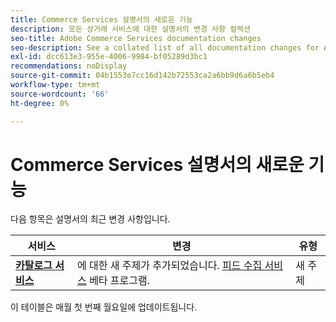 ```yaml
---
title: Commerce Services 설명서의 새로운 기능
description: 모든 상거래 서비스에 대한 설명서의 변경 사항 컬렉션
seo-title: Adobe Commerce Services documentation changes
seo-description: See a collated list of all documentation changes for Adobe Commerce Services and integration services.
exl-id: dcc613e3-955e-4006-9984-bf05289d3bc1
recommendations: noDisplay
source-git-commit: 04b1553e7cc16d142b72553ca2a6bb9d6a6b5eb4
workflow-type: tm+mt
source-wordcount: '66'
ht-degree: 0%

---
```


# Commerce Services 설명서의 새로운 기능

다음 항목은 설명서의 최근 변경 사항입니다.

| 서비스 | 변경 | 유형 |
| -- | -- | -- |
| [**카탈로그 서비스**](../catalog-service/overview.md) | 에 대한 새 주제가 추가되었습니다. [피드 수집 서비스](https://experienceleague.adobe.com/docs/commerce-merchant-services/catalog-service/feed-ingestion.html) 베타 프로그램. | 새 주제 |


이 테이블은 매월 첫 번째 월요일에 업데이트됩니다.
